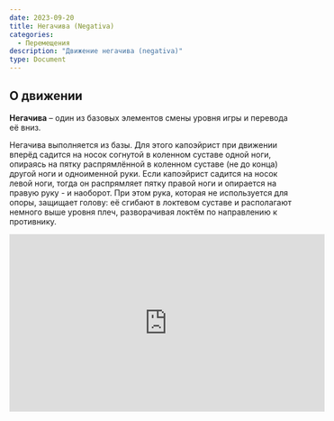 ```yaml
---
date: 2023-09-20
title: Негачива (Negativa)
categories:
  - Перемещения
description: "Движение негачива (negativa)"
type: Document
---
```


## О движении

**Негачива** – один из базовых элементов смены уровня игры и перевода её вниз.

Негачива выполняется из базы. Для этого капоэйрист при движении вперёд садится на носок согнутой в коленном суставе одной ноги, опираясь на пятку распрямлённой в коленном суставе (не до конца) другой ноги и одноименной руки. Если капоэйрист садится на носок левой ноги, тогда он распрямляет пятку правой ноги и опирается на правую руку - и наоборот. При этом рука, которая не используется для опоры, защищает голову: её сгибают в локтевом суставе и располагают немного выше уровня плеч, разворачивая локтём по направлению к противнику.

<iframe width="560" height="315" src="https://www.youtube.com/embed/iRb8inBYpf0" title="How to Do the Negativa | Capoeira" frameborder="0" allow="accelerometer; autoplay; clipboard-write; encrypted-media; gyroscope; picture-in-picture" allowfullscreen></iframe>
